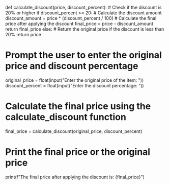 def calculate_discount(price, discount_percent):
    # Check if the discount is 20% or higher
    if discount_percent >= 20:
        # Calculate the discount amount
        discount_amount = price * (discount_percent / 100)
        # Calculate the final price after applying the discount
        final_price = price - discount_amount
        return final_price
    else:
        # Return the original price if the discount is less than 20%
        return price

# Prompt the user to enter the original price and discount percentage
original_price = float(input("Enter the original price of the item: "))
discount_percent = float(input("Enter the discount percentage: "))

# Calculate the final price using the calculate_discount function
final_price = calculate_discount(original_price, discount_percent)

# Print the final price or the original price
print(f"The final price after applying the discount is: {final_price}")
